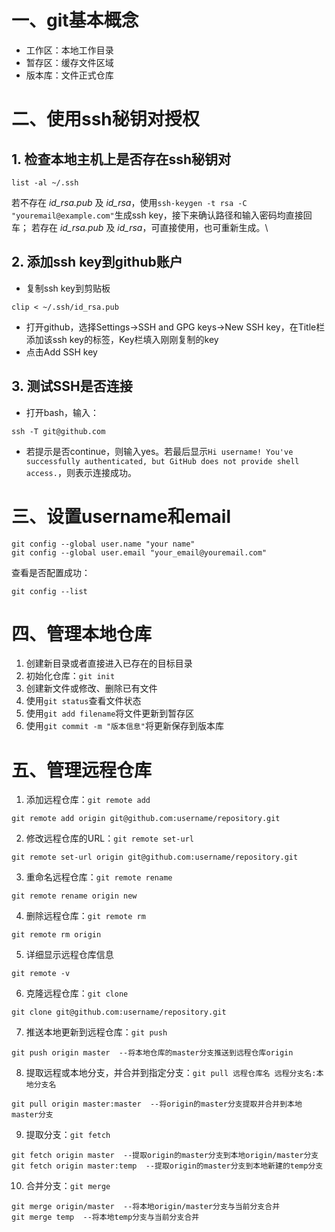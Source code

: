 # 一、git基本概念
- 工作区：本地工作目录
- 暂存区：缓存文件区域
- 版本库：文件正式仓库

# 二、使用ssh秘钥对授权

## 1. 检查本地主机上是否存在ssh秘钥对
```shell
list -al ~/.ssh
```
若不存在 *id_rsa.pub* 及 *id_rsa*，使用```ssh-keygen -t rsa -C "youremail@example.com"```生成ssh key，接下来确认路径和输入密码均直接回车；
若存在 *id_rsa.pub* 及 *id_rsa*，可直接使用，也可重新生成。\

## 2. 添加ssh key到github账户
- 复制ssh key到剪贴板
```shell
clip < ~/.ssh/id_rsa.pub
```
- 打开github，选择Settings->SSH and GPG keys->New SSH key，在Title栏添加该ssh key的标签，Key栏填入刚刚复制的key
- 点击Add SSH key

## 3. 测试SSH是否连接
- 打开bash，输入：
```shell
ssh -T git@github.com
```
- 若提示是否continue，则输入yes。若最后显示```Hi username! You've successfully authenticated, but GitHub does not
provide shell access.```，则表示连接成功。

# 三、设置username和email
```shell
git config --global user.name "your name"
git config --global user.email "your_email@youremail.com"
```
查看是否配置成功：
```shell
git config --list
```

# 四、管理本地仓库
1. 创建新目录或者直接进入已存在的目标目录
2. 初始化仓库：```git init```
3. 创建新文件或修改、删除已有文件
4. 使用```git status```查看文件状态
5. 使用```git add filename```将文件更新到暂存区
6. 使用```git commit -m "版本信息"```将更新保存到版本库


# 五、管理远程仓库
1. 添加远程仓库：```git remote add```
```
git remote add origin git@github.com:username/repository.git
```
2. 修改远程仓库的URL：```git remote set-url```
```
git remote set-url origin git@github.com:username/repository.git
```
3. 重命名远程仓库：```git remote rename```
```
git remote rename origin new
```
4. 删除远程仓库：```git remote rm```
```
git remote rm origin
```
5. 详细显示远程仓库信息
```
git remote -v
```
6. 克隆远程仓库：```git clone```
```
git clone git@github.com:username/repository.git
```
7. 推送本地更新到远程仓库：```git push```
```
git push origin master  --将本地仓库的master分支推送到远程仓库origin
```
8. 提取远程或本地分支，并合并到指定分支：```git pull 远程仓库名 远程分支名:本地分支名```
```
git pull origin master:master  --将origin的master分支提取并合并到本地master分支
```
9. 提取分支：```git fetch```
```
git fetch origin master  --提取origin的master分支到本地origin/master分支
git fetch origin master:temp  --提取origin的master分支到本地新建的temp分支
```
10. 合并分支：```git merge```
```
git merge origin/master  --将本地origin/master分支与当前分支合并
git merge temp  --将本地temp分支与当前分支合并
```
